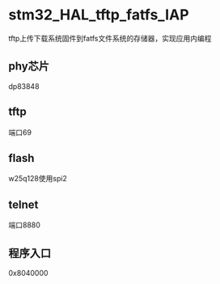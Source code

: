 # stm32_HAL_tftp_fatfs_IAP
tftp上传下载系统固件到fatfs文件系统的存储器，实现应用内编程
## phy芯片
dp83848 
## tftp  
端口69
## flash
w25q128使用spi2
## telnet  
端口8880
## 程序入口  
0x8040000
